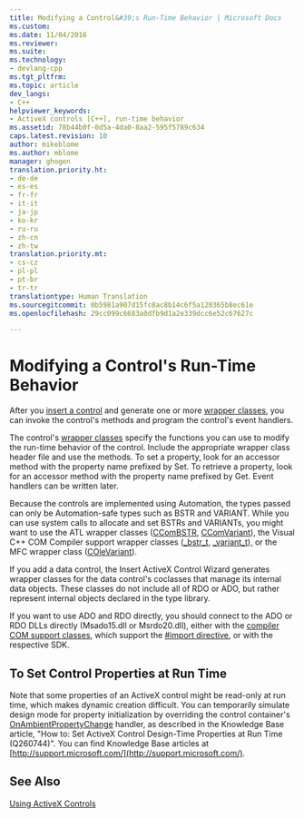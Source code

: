 ```yaml
---
title: Modifying a Control&#39;s Run-Time Behavior | Microsoft Docs
ms.custom: 
ms.date: 11/04/2016
ms.reviewer: 
ms.suite: 
ms.technology:
- devlang-cpp
ms.tgt_pltfrm: 
ms.topic: article
dev_langs:
- C++
helpviewer_keywords:
- ActiveX controls [C++], run-time behavior
ms.assetid: 78b44b0f-0d5a-4da0-8aa2-595f5789c634
caps.latest.revision: 10
author: mikeblome
ms.author: mblome
manager: ghogen
translation.priority.ht:
- de-de
- es-es
- fr-fr
- it-it
- ja-jp
- ko-kr
- ru-ru
- zh-cn
- zh-tw
translation.priority.mt:
- cs-cz
- pl-pl
- pt-br
- tr-tr
translationtype: Human Translation
ms.sourcegitcommit: 0b5981a907d15fc8ac8b14c6f5a120365b8ec61e
ms.openlocfilehash: 29cc099c6683a0dfb9d1a2e339dcc6e52c67627c

---
```

# Modifying a Control&#39;s Run-Time Behavior
After you [insert a control](../../data/ado-rdo/inserting-the-control-into-a-visual-cpp-application.md) and generate one or more [wrapper classes](../../data/ado-rdo/wrapper-classes.md), you can invoke the control's methods and program the control's event handlers.  
  
 The control's [wrapper classes](../../data/ado-rdo/wrapper-classes.md) specify the functions you can use to modify the run-time behavior of the control. Include the appropriate wrapper class header file and use the methods. To set a property, look for an accessor method with the property name prefixed by Set. To retrieve a property, look for an accessor method with the property name prefixed by Get. Event handlers can be written later.  
  
 Because the controls are implemented using Automation, the types passed can only be Automation-safe types such as BSTR and VARIANT. While you can use system calls to allocate and set BSTRs and VARIANTs, you might want to use the ATL wrapper classes ([CComBSTR](../../atl/reference/ccombstr-class.md), [CComVariant](../../atl/reference/ccomvariant-class.md)), the Visual C++ COM Compiler support wrapper classes ([_bstr_t](../../cpp/bstr-t-class.md), [_variant_t](../../cpp/variant-t-class.md)), or the MFC wrapper class ([COleVariant](../../mfc/reference/colevariant-class.md)).  
  
 If you add a data control, the Insert ActiveX Control Wizard generates wrapper classes for the data control's coclasses that manage its internal data objects. These classes do not include all of RDO or ADO, but rather represent internal objects declared in the type library.  
  
 If you want to use ADO and RDO directly, you should connect to the ADO or RDO DLLs directly (Msado15.dll or Msrdo20.dll), either with the [compiler COM support classes](../../cpp/compiler-com-support-classes.md), which support the [#import directive](../../preprocessor/preprocessor-directives.md), or with the respective SDK.  
  
## To Set Control Properties at Run Time  
 Note that some properties of an ActiveX control might be read-only at run time, which makes dynamic creation difficult. You can temporarily simulate design mode for property initialization by overriding the control container's [OnAmbientPropertyChange](../mfc/reference/colecontrol-class.md#colecontrol__onambientpropertychange) handler, as described in the Knowledge Base article, "How to: Set ActiveX Control Design-Time Properties at Run Time (Q260744)". You can find Knowledge Base articles at [http://support.microsoft.com/](http://support.microsoft.com/).  
  
## See Also  
 [Using ActiveX Controls](../../data/ado-rdo/using-activex-controls.md)


<!--HONumber=Jan17_HO1-->


